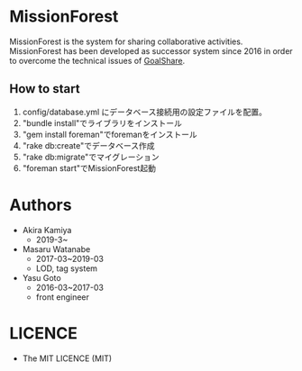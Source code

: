 MissionForest
====
MissionForest is the system for sharing collaborative activities.  
MissionForest has been developed as successor system since 2016 in order to overcome the technical issues of [GoalShare](https://github.com/srmtlab/GoalShare).  

## How to start
1. config/database.yml にデータベース接続用の設定ファイルを配置。  
2. "bundle install"でライブラリをインストール  
3. "gem install foreman"でforemanをインストール  
4. "rake db:create"でデータベース作成  
5. "rake db:migrate"でマイグレーション  
6. "foreman start"でMissionForest起動  

# Authors
- Akira Kamiya
  - 2019-3~
- Masaru Watanabe
  - 2017-03~2019-03
  - LOD, tag system
- Yasu Goto
  - 2016-03~2017-03
  - front engineer
  
# LICENCE
- The MIT LICENCE (MIT)

